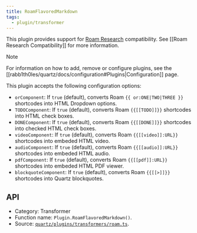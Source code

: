 ```yaml
---
title: RoamFlavoredMarkdown
tags:
  - plugin/transformer
---
```


This plugin provides support for [Roam Research](https://roamresearch.com) compatibility. See [[Roam Research Compatibility]] for more information.

> [!note]
> For information on how to add, remove or configure plugins, see the [[rabb1th0les/quartz/docs/configuration#Plugins|Configuration]] page.

This plugin accepts the following configuration options:

- `orComponent`: If `true` (default), converts Roam `{{ or:ONE|TWO|THREE }}` shortcodes into HTML Dropdown options.
- `TODOComponent`: If `true` (default), converts Roam `{{[[TODO]]}}` shortcodes into HTML check boxes.
- `DONEComponent`: If `true` (default), converts Roam `{{[[DONE]]}}` shortcodes into checked HTML check boxes.
- `videoComponent`: If `true` (default), converts Roam `{{[[video]]:URL}}` shortcodes into embeded HTML video.
- `audioComponent`: If `true` (default), converts Roam `{{[[audio]]:URL}}` shortcodes into embeded HTML audio.
- `pdfComponent`: If `true` (default), converts Roam `{{[[pdf]]:URL}}` shortcodes into embeded HTML PDF viewer.
- `blockquoteComponent`: If `true` (default), converts Roam `{{[[>]]}}` shortcodes into Quartz blockquotes.

## API

- Category: Transformer
- Function name: `Plugin.RoamFlavoredMarkdown()`.
- Source: [`quartz/plugins/transformers/roam.ts`](https://github.com/jackyzha0/quartz/blob/v4/quartz/plugins/transformers/roam.ts).
